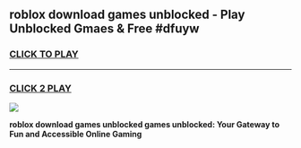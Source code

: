 
## roblox download games unblocked - Play Unblocked Gmaes & Free #dfuyw
<h3>
<a href="https://premium.freeplayer.one?title=roblox_download_games_unblocked&ref=03M">CLICK TO PLAY</a></h3>
<hr>

<h3>
<a href="https://premium.freeplayer.one?title=roblox_download_games_unblocked&ref=03M">CLICK 2 PLAY</a>
  
</h3>

<a href="https://premium.freeplayer.one?title=roblox_download_games_unblocked&ref=03M"><img src="https://clearcache.store/games.png"></a>


**roblox download games unblocked games unblocked: Your Gateway to Fun and Accessible Online Gaming**
